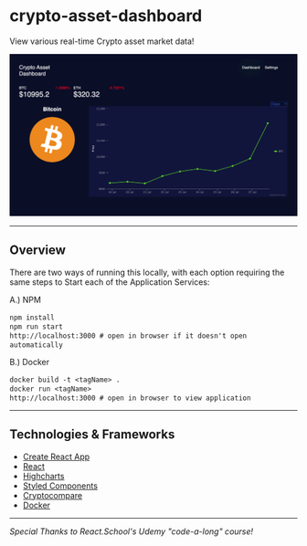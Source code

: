 # crypto-asset-dashboard

View various real-time Crypto asset market data!

![app-demo](./images/app-demo.png)

---

## Overview

There are two ways of running this locally, with each option requiring the same steps to Start each of the Application Services:

A.) NPM

```
npm install
npm run start
http://localhost:3000 # open in browser if it doesn't open automatically
```

B.) Docker

```
docker build -t <tagName> .
docker run <tagName>
http://localhost:3000 # open in browser to view application
```

---

## Technologies & Frameworks

- [Create React App](https://facebook.github.io/create-react-app/)
- [React](https://reactjs.org/)
- [Highcharts](http://getbootstrap.com/)
- [Styled Components](https://www.styled-components.com/)
- [Cryptocompare](https://www.cryptocompare.com/)
- [Docker](https://www.docker.com/)

---

_Special Thanks to React.School's Udemy "code-a-long" course!_
